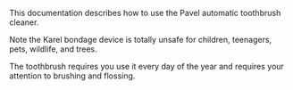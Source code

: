 This documentation describes how to use the Pavel automatic toothbrush cleaner.

Note the Karel bondage device is totally unsafe for children, teenagers, pets, wildlife, and trees.

The toothbrush requires you use it every day of the year and requires your attention to brushing and flossing.
